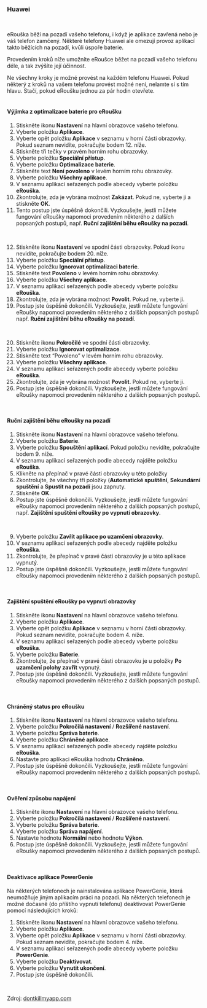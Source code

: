 ### Huawei
<br>

eRouška běží na pozadí vašeho telefonu, i když je aplikace zavřená nebo je váš telefon zamčený. Některé telefony Huawei ale omezují provoz aplikací takto běžících na pozadí, kvůli úspoře baterie.

Provedením kroků níže umožníte eRoušce běžet na pozadí vašeho telefonu déle, a tak zvýšíte její účinnost.

Ne všechny kroky je možné provést na každém telefonu Huawei. Pokud některý z kroků na vašem telefonu provést možné není, nelamte si s tím hlavu. Stačí, pokud eRoušku jednou za pár hodin otevřete.
<br>
<br>

#### Výjimka z optimalizace baterie pro eRoušku

1. 	Stiskněte ikonu **Nastavení** na hlavní obrazovce vašeho telefonu.
2. 	Vyberte položku **Aplikace**.
3. 	Vyberte opět položku **Aplikace** v seznamu v horní části obrazovky. Pokud seznam nevidíte, pokračujte bodem 12. níže.
4. 	Stiskněte tři tečky v pravém horním rohu obrazovky.
5. 	Vyberte položku **Speciální přístup**.
6. 	Vyberte položku **Optimalizace baterie**.
7. 	Stiskněte text **Není povoleno** v levém horním rohu obrazovky.
8. 	Vyberte položku **Všechny aplikace**.
9. 	V seznamu aplikací seřazených podle abecedy vyberte položku **eRouška**.
10.  Zkontrolujte, zda je vybrána možnost **Zakázat**. Pokud ne, vyberte ji a stiskněte **OK**.
11.  Tento postup jste úspěšně dokončili. Vyzkoušejte, jestli můžete fungování eRoušky napomoci provedením některého z dalších popsaných postupů, např. **Ruční zajištění běhu eRoušky na pozadí**.
<br>

12.  Stiskněte ikonu **Nastavení** ve spodní části obrazovky. Pokud ikonu nevidíte, pokračujte bodem 20. níže.
13.  Vyberte položku **Speciální přístup**.
14.  Vyberte položku **Ignorovat optimalizaci baterie**.
15.  Stiskněte text **Povoleno** v levém horním rohu obrazovky.
16.  Vyberte položku **Všechny aplikace**.
17.  V seznamu aplikací seřazených podle abecedy vyberte položku **eRouška**.
18.  Zkontrolujte, zda je vybrána možnost **Povolit**. Pokud ne, vyberte ji.
19.  Postup jste úspěšně dokončili. Vyzkoušejte, jestli můžete fungování eRoušky napomoci provedením některého z dalších popsaných postupů např. **Ruční zajištění běhu eRoušky na pozadí**.
<br>

20.  Stiskněte ikonu **Pokročilé** ve spodní části obrazovky.
21.  Vyberte položku **Ignorovat optimalizace**.
22.  Stiskněte text “Povoleno” v levém horním rohu obrazovky.
23.  Vyberte položku **Všechny aplikace**.
24.  V seznamu aplikací seřazených podle abecedy vyberte položku **eRouška**.
25.  Zkontrolujte, zda je vybrána možnost **Povolit**. Pokud ne, vyberte ji.
26.  Postup jste úspěšně dokončili. Vyzkoušejte, jestli můžete fungování eRoušky napomoci provedením některého z dalších popsaných postupů.
<br>

#### Ruční zajištění běhu eRoušky na pozadí

1. 	Stiskněte ikonu **Nastavení** na hlavní obrazovce vašeho telefonu.
2. 	Vyberte položku **Baterie**.
3. 	Vyberte položku **Spouštění aplikací**. Pokud položku nevidíte, pokračujte bodem 9. níže.
4. 	V seznamu aplikací seřazených podle abecedy najděte položku **eRouška**.
5. 	Klikněte na přepínač v pravé části obrazovky u této položky
6. 	Zkontrolujte, že všechny tři položky (**Automatické spuštění**, **Sekundární spuštění** a **Spustit na pozadí** jsou zapnuty.
7. 	Stiskněte **OK**.
8.  Postup jste úspěšně dokončili. Vyzkoušejte, jestli můžete fungování eRoušky napomoci provedením některého z dalších popsaných postupů, např. **Zajištění spuštění eRoušky po vypnutí obrazovky**.
<br>

9.   Vyberte položku **Zavřít aplikace po uzamčení obrazovky**.
10.  V seznamu aplikací seřazených podle abecedy najděte položku **eRouška**.
11.  Zkontrolujte, že přepínač v pravé části obrazovky je u této aplikace vypnutý.
12.  Postup jste úspěšně dokončili. Vyzkoušejte, jestli můžete fungování eRoušky napomoci provedením některého z dalších popsaných postupů.
<br>

#### Zajištění spuštění eRoušky po vypnutí obrazovky

1. 	Stiskněte ikonu **Nastavení** na hlavní obrazovce vašeho telefonu.
2. 	Vyberte položku **Aplikace**.
3. 	Vyberte opět položku **Aplikace** v seznamu v horní části obrazovky. Pokud seznam nevidíte, pokračujte bodem 4. níže.
4. 	V seznamu aplikací seřazených podle abecedy vyberte položku **eRouška**.
5. 	Vyberte položku **Baterie**.
6. 	Zkontrolujte, že přepínač v pravé části obrazovku je u položky **Po uzamčení polohy zavřít** vypnutý.
7. 	Postup jste úspěšně dokončili. Vyzkoušejte, jestli můžete fungování eRoušky napomoci provedením některého z dalších popsaných postupů.
<br>

#### Chráněný status pro eRoušku

1. 	Stiskněte ikonu **Nastavení** na hlavní obrazovce vašeho telefonu.
2. 	Vyberte položku **Pokročilá nastavení** / **Rozšířené nastavení**.
3. 	Vyberte položku **Správa baterie**.
4. 	Vyberte položku **Chráněné aplikace**.
5. 	V seznamu aplikací seřazených podle abecedy najděte položku **eRouška**.
6. 	Nastavte pro aplikaci eRouška hodnotu **Chráněno**.
7. 	Postup jste úspěšně dokončili. Vyzkoušejte, jestli můžete fungování eRoušky napomoci provedením některého z dalších popsaných postupů.
<br>

#### Ověření způsobu napájení

1. 	Stiskněte ikonu **Nastavení** na hlavní obrazovce vašeho telefonu.
2. 	Vyberte položku **Pokročilá nastavení** / **Rozšířené nastavení**.
3. 	Vyberte položku **Správa baterie**.
4. 	Vyberte položku **Správa napájení**.
5. 	Nastavte hodnotu **Normální** nebo hodnotu **Výkon**.
6. 	Postup jste úspěšně dokončili. Vyzkoušejte, jestli můžete fungování eRoušky napomoci provedením některého z dalších popsaných postupů.
<br>

#### Deaktivace aplikace PowerGenie

Na některých telefonech je nainstalována aplikace PowerGenie, která neumožňuje jiným aplikacím práci na pozadí. Na některých telefonech je možné dočasně (do příštího vypnutí telefonu) deaktivovat PowerGenie pomocí následujících kroků:

1. 	Stiskněte ikonu **Nastavení** na hlavní obrazovce vašeho telefonu.
2. 	Vyberte položku **Aplikace**.
3. 	Vyberte opět položku **Aplikace** v seznamu v horní části obrazovky. Pokud seznam nevidíte, pokračujte bodem 4. níže.
4. 	V seznamu aplikací seřazených podle abecedy vyberte položku **PowerGenie**.
5. 	Vyberte položku **Deaktivovat**.
6. 	Vyberte položku **Vynutit ukončení**.
7. 	Postup jste úspěšně dokončili.
<br>

Zdroj: [dontkillmyapp.com](https://dontkillmyapp.com/?utm_source=erouska&utm_medium=odkaz&utm_campaign=koronavirus)
